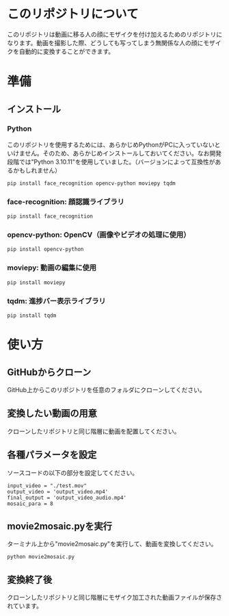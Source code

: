 # このリポジトリについて
このリポジトリは動画に移る人の顔にモザイクを付け加えるためのリポジトリになります。動画を撮影した際、どうしても写ってしまう無関係な人の顔にモザイクを自動的に変換することができます。

# 準備
## インストール
### Python
このリポジトリを使用するためには、あらかじめPythonがPCに入っていないといけません。そのため、あらかじめインストールしておいてください。なお開発段階では"Python 3.10.11"を使用していました。（バージョンによって互換性があるかもしれません）

```
pip install face_recognition opencv-python moviepy tqdm
```

### face-recognition: 顔認識ライブラリ
```
pip install face_recognition
```

### opencv-python: OpenCV（画像やビデオの処理に使用）
```
pip install opencv-python
```

### moviepy: 動画の編集に使用
```
pip install moviepy
```

### tqdm: 進捗バー表示ライブラリ
```
pip install tqdm
```

# 使い方
## GitHubからクローン
GitHub上からこのリポジトリを任意のフォルダにクローンしてください。

## 変換したい動画の用意
クローンしたリポジトリと同じ階層に動画を配置してください。

## 各種パラメータを設定
ソースコードの以下の部分を設定してください。
```
input_video = "./test.mov"
output_video = 'output_video.mp4'
final_output = 'output_video_audio.mp4'
mosaic_para = 8
```

## movie2mosaic.pyを実行
ターミナル上から"movie2mosaic.py"を実行して、動画を変換してください。
```
python movie2mosaic.py
```

## 変換終了後
クローンしたリポジトリと同じ階層にモザイク加工された動画ファイルが保存されています。

